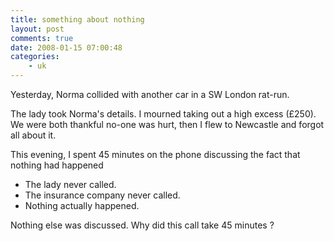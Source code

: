 ```yaml
---
title: something about nothing
layout: post
comments: true
date: 2008-01-15 07:00:48
categories:
    - uk
---
```

Yesterday, Norma collided with another car in a SW London rat-run.

The lady took Norma's details. I mourned taking out a high excess
(&pound;250). We were both thankful no-one was hurt, then I flew to
Newcastle and forgot all about it.

This evening, I spent 45 minutes on the phone discussing the fact that
nothing had happened

-   The lady never called.
-   The insurance company never called.
-   Nothing actually happened.

Nothing else was discussed. Why did this call take 45 minutes ?
